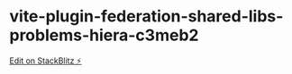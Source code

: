 # vite-plugin-federation-shared-libs-problems-hiera-c3meb2

[Edit on StackBlitz ⚡️](https://stackblitz.com/edit/vite-plugin-federation-shared-libs-problems-hiera-c3meb2)